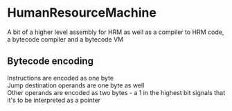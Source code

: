 # HumanResourceMachine
A bit of a higher level assembly for HRM as well as a compiler to HRM code, a bytecode compiler and a bytecode VM

## Bytecode encoding
Instructions are encoded as one byte  
Jump destination operands are one byte as well  
Other operands are encoded as two bytes - a 1 in the highest bit signals that it's to be interpreted as a pointer